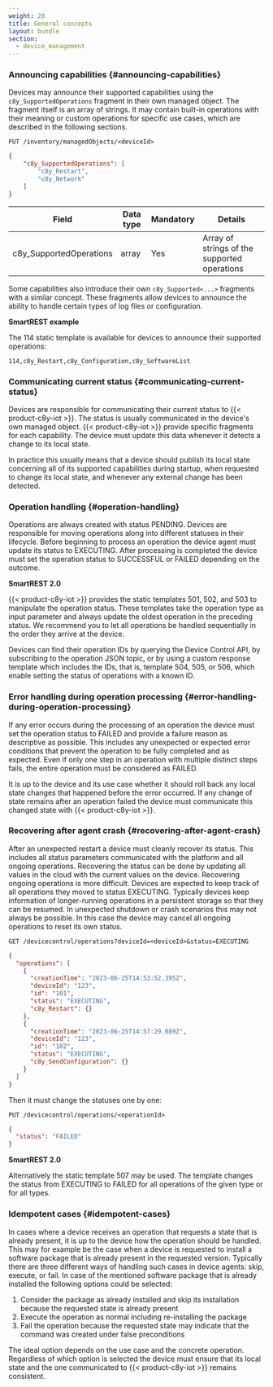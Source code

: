 ```yaml
---
weight: 20
title: General concepts
layout: bundle
section:
  - device_management
---
```


### Announcing capabilities {#announcing-capabilities}

Devices may announce their supported capabilities using the ```c8y_SupportedOperations``` fragment in their own managed object. The fragment itself is an array of strings. It may contain built-in operations with their meaning or custom operations for specific use cases, which are described in the following sections.

```http
PUT /inventory/managedObjects/<deviceId>
```
```json
{
    "c8y_SupportedOperations": [
        "c8y_Restart",
        "c8y_Network"
    ]
}
```

|Field|Data type|Mandatory|Details|
|----|----|----|----|
|c8y_SupportedOperations|array|Yes|Array of strings of the supported operations|

Some capabilities also introduce their own ```c8y_Supported<...>``` fragments with a similar concept. These fragments allow devices to announce the ability to handle certain types of log files or configuration.

**SmartREST example**

The 114 static template is available for devices to announce their supported operations:

`114,c8y_Restart,c8y_Configuration,c8y_SoftwareList`


### Communicating current status {#communicating-current-status}

Devices are responsible for communicating their current status to {{< product-c8y-iot >}}. The status is usually communicated in the device's own managed object. {{< product-c8y-iot >}} provide specific fragments for each capability. The device must update this data whenever it detects a change to its local state.

In practice this usually means that a device should publish its local state concerning all of its supported capabilities during startup, when requested to change its local state, and whenever any external change has been detected.

### Operation handling {#operation-handling}

Operations are always created with status PENDING. Devices are responsible for moving operations along into different statuses in their lifecycle. Before beginning to process an operation the device agent must update its status to EXECUTING. After processing is completed the device must set the operation status to SUCCESSFUL or FAILED depending on the outcome.

**SmartREST 2.0**

{{< product-c8y-iot >}} provides the static templates 501, 502, and 503 to manipulate the operation status. These templates take the operation type as input parameter and always update the oldest operation in the preceding status. We recommend you to let all operations be handled sequentially in the order they arrive at the device.

Devices can find their operation IDs by querying the Device Control API, by subscribing to the operation JSON topic, or by using a custom response template which includes the IDs, that is, template 504, 505, or 506, which enable setting the status of operations with a known ID.

### Error handling during operation processing {#error-handling-during-operation-processing}

If any error occurs during the processing of an operation the device must set the operation status to FAILED and provide a failure reason as descriptive as possible. This includes any unexpected or expected error conditions that prevent the operation to be fully completed and as expected. Even if only one step in an operation with multiple distinct steps fails, the entire operation must be considered as FAILED.

It is up to the device and its use case whether it should roll back any local state changes that happened before the error occurred. If any change of state remains after an operation failed the device must communicate this changed state with {{< product-c8y-iot >}}.

### Recovering after agent crash {#recovering-after-agent-crash}

After an unexpected restart a device must cleanly recover its status. This includes all status parameters communicated with the platform and all ongoing operations. Recovering the status can be done by updating all values in the cloud with the current values on the device. Recovering ongoing operations is more difficult. Devices are expected to keep track of all operations they moved to status EXECUTING. Typically devices keep information of longer-running operations in a persistent storage so that they can be resumed. In unexpected shutdown or crash scenarios this may not always be possible. In this case the device may cancel all ongoing operations to reset its own status.

```http
GET /devicecontrol/operations?deviceId=<deviceId>&status=EXECUTING
```

```json
{
  "operations": [
    {
      "creationTime": "2023-06-25T14:53:52.395Z",
      "deviceId": "123",
      "id": "101",
      "status": "EXECUTING",
      "c8y_Restart": {}
    },
    {
      "creationTime": "2023-06-25T14:57:29.089Z",
      "deviceId": "123",
      "id": "102",
      "status": "EXECUTING",
      "c8y_SendConfiguration": {}
    }
  ]
}
```

Then it must change the statuses one by one:

```http
PUT /devicecontrol/operations/<operationId>
```

```json
{
  "status": "FAILED"
}
```

**SmartREST 2.0**

Alternatively the static template 507 may be used. The template changes the status from EXECUTING to FAILED for all operations of the given type or for all types.

### Idempotent cases {#idempotent-cases}

In cases where a device receives an operation that requests a state that is already present, it is up to the device how the operation should be handled. This may for example be the case when a device is requested to install a software package that is already present in the requested version. Typically there are three different ways of handling such cases in device agents: skip, execute, or fail. In case of the mentioned software package that is already installed the following options could be selected:

1. Consider the package as already installed and skip its installation because the requested state is already present
2. Execute the operation as normal including re-installing the package
3. Fail the operation because the requested state may indicate that the command was created under false preconditions

The ideal option depends on the use case and the concrete operation. Regardless of which option is selected the device must ensure that its local state and the one communicated to {{< product-c8y-iot >}} remains consistent.
